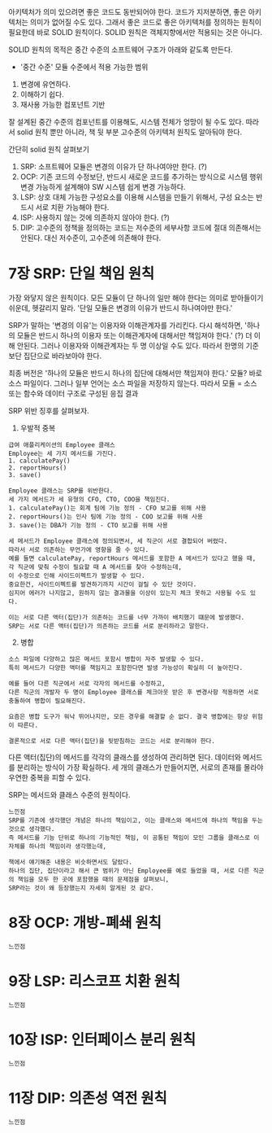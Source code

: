 아키텍처가 의미 있으려면 좋은 코드도 동반되어야 한다.
코드가 지저분하면, 좋은 아키텍처는 의미가 없어질 수도 있다.
그래서 좋은 코드로 좋은 아키텍처를 정의하는 원칙이 필요한데 바로 SOLID 원칙이다.
SOLID 원칙은 객체지향에서만 적용되는 것은 아니다.

SOLID 원칙의 목적은 중간 수준의 소프트웨어 구조가 아래와 같도록 만든다.
- '중간 수준' 모듈 수준에서 적용 가능한 범위
1. 변경에 유연하다.
2. 이해하기 쉽다.
3. 재사용 가능한 컴포넌트 기반

잘 설계된 중간 수준의 컴포넌트를 이용해도, 시스템 전체가 엉망이 될 수도 있다. 
따라서 solid 원칙 뿐만 아니라, 책 뒷 부분 고수준의 아키텍처 원칙도 알아둬야 한다.

간단히 solid 원칙 살펴보기
1. SRP: 소프트웨어 모듈은 변경의 이유가 단 하나여야만 한다. (?)
2. OCP: 기존 코드의 수정보단, 반드시 새로운 코드를 추가하는 방식으로 시스템 행위 변경 가능하게 설계해야 SW 시스템 쉽게 변경 가능하다.
3. LSP: 상호 대체 가능한 구성요소를 이용해 시스템을 만들기 위해서, 구성 요소는 반드시 서로 치환 가능해야 한다.
4. ISP: 사용하지 않는 것에 의존하지 않아야 한다. (?)
5. DIP: 고수준의 정책을 정의하는 코드는 저수준의 세부사항 코드에 절대 의존해서는 안된다. 대신 저수준이, 고수준에 의존해야 한다.

# 7장 SRP: 단일 책임 원칙
가장 와닿지 않은 원칙이다.
모든 모듈이 단 하나의 일만 해야 한다는 의미로 받아들이기 쉬운데, 헷갈리지 말라.
'단일 모듈은 변경의 이유가 반드시 하나여야만 한다.'

SRP가 말하는 '변경의 이유'는 이용자와 이해관계자를 가리킨다.
다시 해석하면, '하나의 모듈은 반드시 하나의 이용자 또는 이해관계자에 대해서만 책임져야 한다.' (?) 더 이해 안된다.
그러나 이용자와 이해관계자는 두 명 이상일 수도 있다. 따라서 한명의 기준보단 집단으로 바라보아야 한다.

최종 버전은 '하나의 모듈은 반드시 하나의 집단에 대해서만 책임져야 한다.'
모듈? 바로 소스 파일이다. 그러나 일부 언어는 소스 파일을 저장하지 않는다. 
따라서 모듈 = 소스 또는 함수와 데이터 구조로 구성된 응집 결과

SRP 위반 징후를 살펴보자.
1. 우발적 중복
```text
급여 애플리케이션의 Employee 클래스
Employee는 세 가지 메서드를 가진다.
1. calculatePay()
2. reportHours()
3. save()

Employee 클래스는 SRP를 위반한다.
세 가지 메서드가 세 유형의 CFO, CTO, COO을 책임진다.
1. calculatePay()는 회계 팀에 기능 정의 - CFO 보고를 위해 사용
2. reportHours()는 인사 팀에 기능 정의 - COO 보고를 위해 사용
3. save()는 DBA가 기능 정의 - CTO 보고를 위해 사용

세 메서드가 Employee 클래스에 정의되면서, 세 직군이 서로 결합되어 버렸다.
따라서 서로 의존하는 무언가에 영향을 줄 수 있다.
예를 들면 calculatePay, reportHours 메서드를 포함한 A 메서드가 있다고 했을 때, 각 직군에 맞춰 수정이 필요할 때 A 메서드를 찾아 수정하는데,
이 수정으로 인해 사이드이펙트가 발생할 수 있다.
중요한건, 사이드이펙트를 발견하기까지 시간이 걸릴 수 있단 것이다. 
심지어 에러가 나지않고, 원하지 않는 결과물을 이상이 있는지 체크 못하고 사용될 수도 있다.

이는 서로 다른 액터(집단)가 의존하는 코드를 너무 가까이 배치했기 떄문에 발생했다.
SRP는 서로 다른 액터(집단)가 의존하는 코드를 서로 분리하라고 말한다.
```

2. 병합
```text
소스 파일에 다양하고 많은 메서드 포함시 병합이 자주 발생할 수 있다.
특히 메서드가 다양한 액터를 책임지고 포함한다면 발생 가능성이 확실히 더 높아진다.

예를 들어 다른 직군에서 서로 각자의 메서드를 수정하고,
다른 직군의 개발자 두 명이 Employee 클래스를 체크아웃 받은 후 변경사항 적용하면 서로 충돌하여 병합이 필요해진다.

요즘은 병합 도구가 워낙 뛰어나지만, 모든 경우를 해결할 순 없다. 결국 병합에는 항상 위험이 따른다.

결론적으로 서로 다른 액터(집단)을 뒷받침하는 코드는 서로 분리해야 한다.
```

다른 액터(집단)의 메서드를 각각의 클래스를 생성하여 관리하면 된다.
데이터와 메서드를 분리하는 방식이 가장 확실하다.
세 개의 클래스가 만들어지면, 서로의 존재를 몰라야 우연한 중복을 피할 수 있다.

SRP는 메서드와 클래스 수준의 원칙이다.
```text
느낀점
SRP를 기존에 생각했던 개념은 하나의 책임이고, 이는 클래스와 메서드에 하나의 책임을 두는 것으로 생각했다.
즉 메서드를 기능 단위로 하나의 기능적인 책임, 이 공통된 책임이 모인 그룹을 클래스로 이 자체를 하나의 책임이라 생각했는데,

책에서 얘기해준 내용은 비슷하면서도 달랐다.
하나의 집단, 집단이라고 해서 큰 범위가 아닌 Employee를 예로 들었을 때, 서로 다른 직군의 책임을 모두 한 곳에 포함했을 때의 문제점을 살펴보니,
SRP라는 것이 왜 등장했는지 자세히 알게된 것 같다. 
```

# 8장 OCP: 개방-폐쇄 원칙
```text
느낀점

```

# 9장 LSP: 리스코프 치환 원칙
```text
느낀점

```

# 10장 ISP: 인터페이스 분리 원칙
```text
느낀점

```

# 11장 DIP: 의존성 역전 원칙
```text
느낀점

```